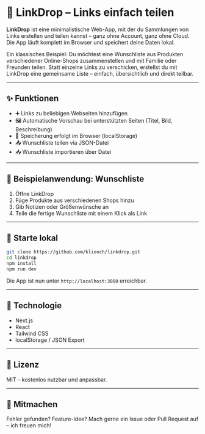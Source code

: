 # 🔗 LinkDrop – Links einfach teilen

**LinkDrop** ist eine minimalistische Web-App, mit der du Sammlungen von Links erstellen und teilen kannst – ganz ohne Account, ganz ohne Cloud. Die App läuft komplett im Browser und speichert deine Daten lokal.

Ein klassisches Beispiel: Du möchtest eine Wunschliste aus Produkten verschiedener Online-Shops zusammenstellen und mit Familie oder Freunden teilen. Statt einzelne Links zu verschicken, erstellst du mit LinkDrop eine gemeinsame Liste – einfach, übersichtlich und direkt teilbar.

---

## ✨ Funktionen

* ➕ Links zu beliebigen Webseiten hinzufügen
* 🖼 Automatische Vorschau bei unterstützten Seiten (Titel, Bild, Beschreibung)
* 💾 Speicherung erfolgt im Browser (localStorage)
* 📤 Wunschliste teilen via JSON-Datei
* 📥 Wunschliste importieren über Datei

---

## 🧪 Beispielanwendung: Wunschliste

1. Öffne LinkDrop
2. Füge Produkte aus verschiedenen Shops hinzu
3. Gib Notizen oder Größenwünsche an
4. Teile die fertige Wunschliste mit einem Klick als Link

---

## 🚀 Starte lokal

```bash
git clone https://github.com/klionch/linkdrop.git
cd linkdrop
npm install
npm run dev
```

Die App ist nun unter `http://localhost:3000` erreichbar.

---

## 🧠 Technologie

* Next.js
* React
* Tailwind CSS
* localStorage / JSON Export

---

## 📄 Lizenz

MIT – kostenlos nutzbar und anpassbar.

---

## 🤝 Mitmachen

Fehler gefunden? Feature-Idee? Mach gerne ein Issue oder Pull Request auf – ich freuen mich!
